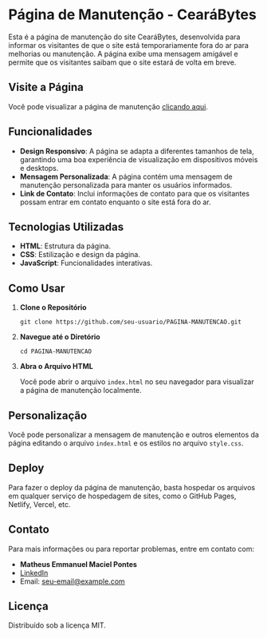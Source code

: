

<!DOCTYPE html>
<html lang="pt-BR">
<head>
    <meta charset="UTF-8">
    <meta name="viewport" content="width=device-width, initial-scale=1.0">
    <title>Página de Manutenção</title>
</head>
<body>
<h1>Página de Manutenção - CearáBytes</h1>

<p>Esta é a página de manutenção do site CearáBytes, desenvolvida para informar os visitantes de que o site está temporariamente fora do ar para melhorias ou manutenção. A página exibe uma mensagem amigável e permite que os visitantes saibam que o site estará de volta em breve.</p>

<h2>Visite a Página</h2>
<p>Você pode visualizar a página de manutenção <a href="https://matheuspontes27.github.io/PAGINA-MANUTENCAO/">clicando aqui</a>.</p>

<h2>Funcionalidades</h2>
<ul>
    <li><strong>Design Responsivo</strong>: A página se adapta a diferentes tamanhos de tela, garantindo uma boa experiência de visualização em dispositivos móveis e desktops.</li>
    <li><strong>Mensagem Personalizada</strong>: A página contém uma mensagem de manutenção personalizada para manter os usuários informados.</li>
    <li><strong>Link de Contato</strong>: Inclui informações de contato para que os visitantes possam entrar em contato enquanto o site está fora do ar.</li>
</ul>

<h2>Tecnologias Utilizadas</h2>
    <ul>
        <li><strong>HTML</strong>: Estrutura da página.</li>
        <li><strong>CSS</strong>: Estilização e design da página.</li>
        <li><strong>JavaScript</strong>: Funcionalidades interativas.</li>
    </ul>

<h2>Como Usar</h2>
    <ol>
        <li><strong>Clone o Repositório</strong>
            <pre><code>git clone https://github.com/seu-usuario/PAGINA-MANUTENCAO.git</code></pre>
        </li>
        <li><strong>Navegue até o Diretório</strong>
            <pre><code>cd PAGINA-MANUTENCAO</code></pre>
        </li>
        <li><strong>Abra o Arquivo HTML</strong>
            <p>Você pode abrir o arquivo <code>index.html</code> no seu navegador para visualizar a página de manutenção localmente.</p>
        </li>
    </ol>

<h2>Personalização</h2>
    <p>Você pode personalizar a mensagem de manutenção e outros elementos da página editando o arquivo <code>index.html</code> e os estilos no arquivo <code>style.css</code>.</p>

<h2>Deploy</h2>
    <p>Para fazer o deploy da página de manutenção, basta hospedar os arquivos em qualquer serviço de hospedagem de sites, como o GitHub Pages, Netlify, Vercel, etc.</p>

<h2>Contato</h2>
    <p>Para mais informações ou para reportar problemas, entre em contato com:</p>
    <ul>
        <li><strong>Matheus Emmanuel Maciel Pontes</strong></li>
        <li><a href="https://www.linkedin.com/in/matheus-emmanuel-maciel-pontes/">LinkedIn</a></li>
        <li>Email: <a href="mailto:seu-email@example.com">seu-email@example.com</a></li>
    </ul>

<h2>Licença</h2>
    <p>Distribuído sob a licença MIT.</p>
</body>
</html>